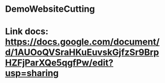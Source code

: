 # DemoWebsiteCutting

# Link docs: https://docs.google.com/document/d/1AUOoQVSraHKuEuvskGjfzSr9BrpHZFjParXQe5qgfPw/edit?usp=sharing